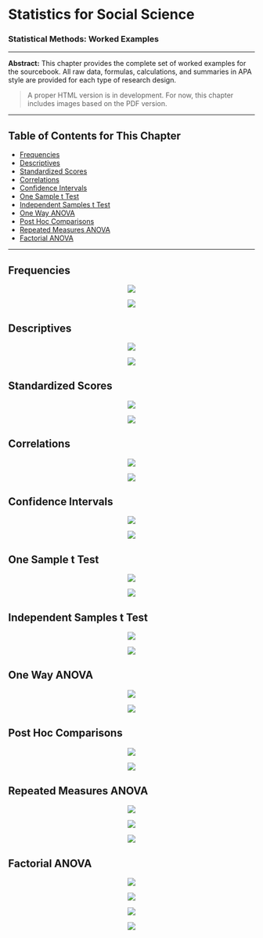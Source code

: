 # Statistics for Social Science

### Statistical Methods: Worked Examples

---

**Abstract:** This chapter provides the complete set of worked examples for the sourcebook. All raw data, formulas, calculations, and summaries in APA style are provided for each type of research design.

> A proper HTML version is in development. For now, this chapter includes images based on the PDF version.

---

## Table of Contents for This Chapter

- [Frequencies](#frequencies)
- [Descriptives](#descriptives)
- [Standardized Scores](#standardized-scores)
- [Correlations](#correlations)
- [Confidence Intervals](#confidence-intervals)
- [One Sample t Test](#one-sample-t-test)
- [Independent Samples t Test](#independent-samples-t-test)
- [One Way ANOVA](#one-way-anova)
- [Post Hoc Comparisons](#post-hoc-comparisons)
- [Repeated Measures ANOVA](#repeated-measures-anova)
- [Factorial ANOVA](#factorial-anova)

---

## Frequencies

<p align="center"><kbd><img src="page3.png"></kbd></p>
<p align="center"><kbd><img src="page4.png"></kbd></p>

## Descriptives

<p align="center"><kbd><img src="page5.png"></kbd></p>
<p align="center"><kbd><img src="page6.png"></kbd></p>

## Standardized Scores

<p align="center"><kbd><img src="page7.png"></kbd></p>
<p align="center"><kbd><img src="page8.png"></kbd></p>

## Correlations

<p align="center"><kbd><img src="page9.png"></kbd></p>
<p align="center"><kbd><img src="page10.png"></kbd></p>

## Confidence Intervals

<p align="center"><kbd><img src="page11.png"></kbd></p>
<p align="center"><kbd><img src="page12.png"></kbd></p>

## One Sample t Test

<p align="center"><kbd><img src="page13.png"></kbd></p>
<p align="center"><kbd><img src="page14.png"></kbd></p>

## Independent Samples t Test

<p align="center"><kbd><img src="page15.png"></kbd></p>
<p align="center"><kbd><img src="page16.png"></kbd></p>

## One Way ANOVA

<p align="center"><kbd><img src="page17.png"></kbd></p>
<p align="center"><kbd><img src="page18.png"></kbd></p>

## Post Hoc Comparisons

<p align="center"><kbd><img src="page19.png"></kbd></p>
<p align="center"><kbd><img src="page20.png"></kbd></p>

## Repeated Measures ANOVA

<p align="center"><kbd><img src="page21.png"></kbd></p>
<p align="center"><kbd><img src="page22.png"></kbd></p>
<p align="center"><kbd><img src="page23.png"></kbd></p>

## Factorial ANOVA

<p align="center"><kbd><img src="page24.png"></kbd></p>
<p align="center"><kbd><img src="page25.png"></kbd></p>
<p align="center"><kbd><img src="page26.png"></kbd></p>
<p align="center"><kbd><img src="page27.png"></kbd></p>
